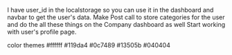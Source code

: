 I have user_id in the localstorage so you can use it in the dashboard and navbar to get the user's data.
Make Post call to store categories for the user and do the all these things on the Company dashboard as well
Start working with user's profile page.



color themes
#ffffff
#119da4
#0c7489
#13505b
#040404